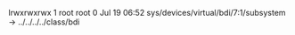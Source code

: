 lrwxrwxrwx 1 root root 0 Jul 19 06:52 sys/devices/virtual/bdi/7:1/subsystem -> ../../../../class/bdi
